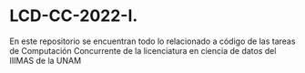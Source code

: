 # LCD-CC-2022-I.
En este repositorio se encuentran todo lo relacionado a código de las tareas de Computación Concurrente de la licenciatura en ciencia de datos del IIIMAS de la UNAM
